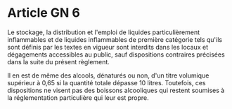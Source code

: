 # Article GN 6

Le stockage, la distribution et l'emploi de liquides particulièrement inflammables et de liquides inflammables de première catégorie tels qu'ils sont définis par les textes en vigueur sont interdits dans les locaux et dégagements accessibles au public, sauf dispositions contraires précisées dans la suite du présent règlement.

Il en est de même des alcools, dénaturés ou non, d'un titre volumique supérieur à 0,65 si la quantité totale dépasse 10 litres. Toutefois, ces dispositions ne visent pas des boissons alcooliques qui restent soumises à la réglementation particulière qui leur est propre.
